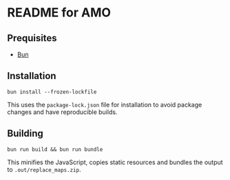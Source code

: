 # README for AMO

## Prequisites

- [Bun](https://bun.sh/)

## Installation

```shell
bun install --frozen-lockfile
```

This uses the `package-lock.json` file for installation to avoid package changes and have reproducible builds.

## Building

```shell
bun run build && bun run bundle
```

This minifies the JavaScript, copies static resources and bundles the output to `.out/replace_maps.zip`.
